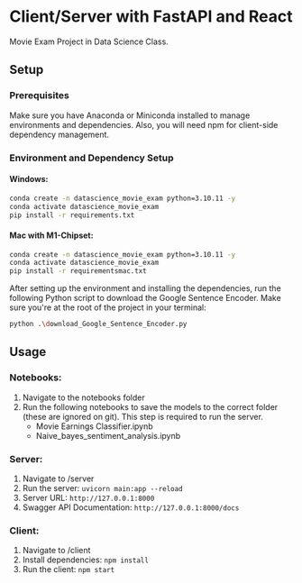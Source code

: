 # Client/Server with FastAPI and React

Movie Exam Project in Data Science Class.

## Setup

### Prerequisites

Make sure you have Anaconda or Miniconda installed to manage environments and dependencies. Also, you will need npm for client-side dependency management.

### Environment and Dependency Setup

#### Windows:

```bash
conda create -n datascience_movie_exam python=3.10.11 -y
conda activate datascience_movie_exam
pip install -r requirements.txt
```

#### Mac with M1-Chipset:

```bash
conda create -n datascience_movie_exam python=3.10.11 -y
conda activate datascience_movie_exam
pip install -r requirementsmac.txt
```

After setting up the environment and installing the dependencies, run the following Python script to download the Google Sentence Encoder. Make sure you're at the root of the project in your terminal:

```bash
python .\download_Google_Sentence_Encoder.py
```

## Usage

### Notebooks:
1. Navigate to the notebooks folder
2. Run the following notebooks to save the models to the correct folder (these are ignored on git). This step is required to run the server.
   * Movie Earnings Classifier.ipynb
   * Naive_bayes_sentiment_analysis.ipynb

### Server:
1. Navigate to /server
2. Run the server: `uvicorn main:app --reload`
3. Server URL: `http://127.0.0.1:8000`
4. Swagger API Documentation: `http://127.0.0.1:8000/docs`

### Client:
1. Navigate to /client
2. Install dependencies: `npm install`
3. Run the client: `npm start`
